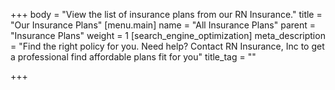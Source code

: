 +++
body = "View the list of insurance plans from our RN Insurance."
title = "Our Insurance Plans"
[menu.main]
name = "All Insurance Plans"
parent = "Insurance Plans"
weight = 1
[search_engine_optimization]
meta_description = "Find the right policy for you. Need help? Contact RN Insurance, Inc to get a professional find affordable plans fit for you"
title_tag = ""

+++
